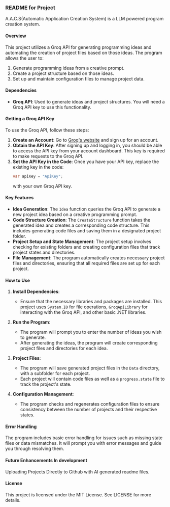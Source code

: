 ### README for Project
A.A.C.S(Automatic Application Creation System) is a LLM powered program creation system.

#### Overview
This project utilizes a Groq API for generating programming ideas and automating the creation of project files based on those ideas. The program allows the user to:
1. Generate programming ideas from a creative prompt.
2. Create a project structure based on those ideas.
3. Set up and maintain configuration files to manage project data.

#### Dependencies
- **Groq API**: Used to generate ideas and project structures. You will need a Groq API key to use this functionality.

#### Getting a Groq API Key

To use the Groq API, follow these steps:
1. **Create an Account**: Go to [Groq's website](https://www.groq.com/) and sign up for an account.
2. **Obtain the API Key**: After signing up and logging in, you should be able to access the API key from your account dashboard. This key is required to make requests to the Groq API.
3. **Set the API Key in the Code**: Once you have your API key, replace the existing key in the code:
   ```csharp
   var apiKey = "ApiKey";
   ```
   with your own Groq API key.

#### Key Features
- **Idea Generation**: The `Idea` function queries the Groq API to generate a new project idea based on a creative programming prompt.
- **Code Structure Creation**: The `CreateStructure` function takes the generated idea and creates a corresponding code structure. This includes generating code files and saving them in a designated project folder.
- **Project Setup and State Management**: The project setup involves checking for existing folders and creating configuration files that track project states and directories.
- **File Management**: The program automatically creates necessary project files and directories, ensuring that all required files are set up for each project.

#### How to Use
1. **Install Dependencies**:
   - Ensure that the necessary libraries and packages are installed. This project uses `System.IO` for file operations, `GroqApiLibrary` for interacting with the Groq API, and other basic .NET libraries.
   
2. **Run the Program**:
   - The program will prompt you to enter the number of ideas you wish to generate.
   - After generating the ideas, the program will create corresponding project files and directories for each idea.
   
3. **Project Files**:
   - The program will save generated project files in the `Data` directory, with a subfolder for each project.
   - Each project will contain code files as well as a `progress.state` file to track the project's state.

4. **Configuration Management**:
   - The program checks and regenerates configuration files to ensure consistency between the number of projects and their respective states.

#### Error Handling
The program includes basic error handling for issues such as missing state files or data mismatches. It will prompt you with error messages and guide you through resolving them.

#### Future Enhancements In development
Uploading Projects Directly to Github with AI generated readme files.

#### License
This project is licensed under the MIT License. See LICENSE for more details.
